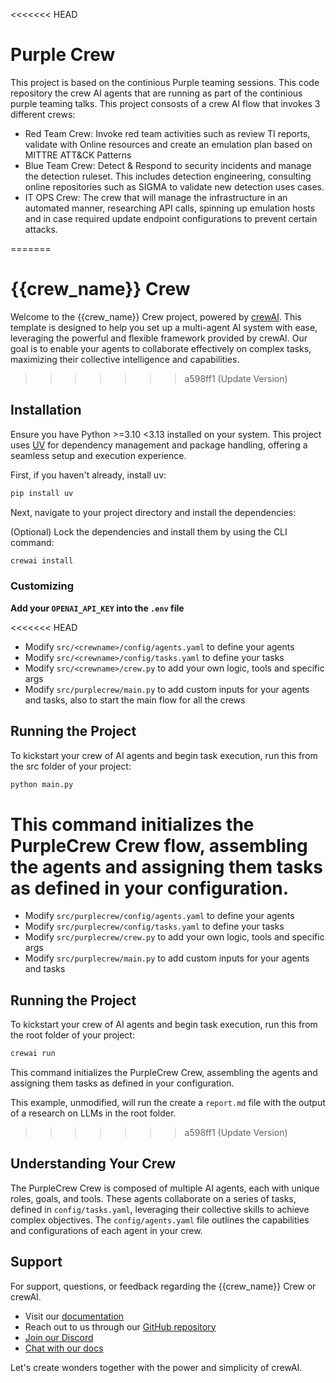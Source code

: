 <<<<<<< HEAD
# Purple Crew

This project is based on the continious Purple teaming sessions. This code repository the crew AI agents that are running as part of the continious purple teaming talks. This project consosts of a crew AI flow that invokes 3 different crews: 
 -  Red Team Crew: Invoke red team activities such as review TI reports, validate with Online resources and create an emulation plan based on MITTRE ATT&CK Patterns
 -  Blue Team Crew: Detect & Respond to security incidents and manage the detection ruleset. This includes detection engineering, consulting online repositories such as SIGMA to validate new detection uses cases.
 -  IT OPS Crew: The crew that will manage the infrastructure in an automated manner, researching API calls, spinning up emulation hosts and in case required update endpoint configurations to prevent certain attacks.

=======
# {{crew_name}} Crew

Welcome to the {{crew_name}} Crew project, powered by [crewAI](https://crewai.com). This template is designed to help you set up a multi-agent AI system with ease, leveraging the powerful and flexible framework provided by crewAI. Our goal is to enable your agents to collaborate effectively on complex tasks, maximizing their collective intelligence and capabilities.
>>>>>>> a598ff1 (Update Version)

## Installation

Ensure you have Python >=3.10 <3.13 installed on your system. This project uses [UV](https://docs.astral.sh/uv/) for dependency management and package handling, offering a seamless setup and execution experience.

First, if you haven't already, install uv:

```bash
pip install uv
```

Next, navigate to your project directory and install the dependencies:

(Optional) Lock the dependencies and install them by using the CLI command:
```bash
crewai install
```

### Customizing

**Add your `OPENAI_API_KEY` into the `.env` file**

<<<<<<< HEAD
- Modify `src/<crewname>/config/agents.yaml` to define your agents
- Modify `src/<crewname>/config/tasks.yaml` to define your tasks
- Modify `src/<crewname>/crew.py` to add your own logic, tools and specific args
- Modify `src/purplecrew/main.py` to add custom inputs for your agents and tasks, also to start the main flow for all the crews

## Running the Project

To kickstart your crew of AI agents and begin task execution, run this from the src folder of your project:

```bash
python main.py 
```

This command initializes the PurpleCrew Crew flow, assembling the agents and assigning them tasks as defined in your configuration.
=======
- Modify `src/purplecrew/config/agents.yaml` to define your agents
- Modify `src/purplecrew/config/tasks.yaml` to define your tasks
- Modify `src/purplecrew/crew.py` to add your own logic, tools and specific args
- Modify `src/purplecrew/main.py` to add custom inputs for your agents and tasks

## Running the Project

To kickstart your crew of AI agents and begin task execution, run this from the root folder of your project:

```bash
crewai run
```

This command initializes the PurpleCrew Crew, assembling the agents and assigning them tasks as defined in your configuration.

This example, unmodified, will run the create a `report.md` file with the output of a research on LLMs in the root folder.
>>>>>>> a598ff1 (Update Version)

## Understanding Your Crew

The PurpleCrew Crew is composed of multiple AI agents, each with unique roles, goals, and tools. These agents collaborate on a series of tasks, defined in `config/tasks.yaml`, leveraging their collective skills to achieve complex objectives. The `config/agents.yaml` file outlines the capabilities and configurations of each agent in your crew.

## Support

For support, questions, or feedback regarding the {{crew_name}} Crew or crewAI.

- Visit our [documentation](https://docs.crewai.com)
- Reach out to us through our [GitHub repository](https://github.com/joaomdmoura/crewai)
- [Join our Discord](https://discord.com/invite/X4JWnZnxPb)
- [Chat with our docs](https://chatg.pt/DWjSBZn)

Let's create wonders together with the power and simplicity of crewAI.
